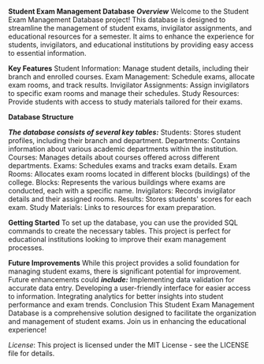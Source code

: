 **Student Exam Management Database**
_**Overview**_
Welcome to the Student Exam Management Database project! This database is designed to streamline the management of student exams, invigilator assignments, and educational resources for a semester. It aims to enhance the experience for students, invigilators, and educational institutions by providing easy access to essential information.

**Key Features**
Student Information: Manage student details, including their branch and enrolled courses.
Exam Management: Schedule exams, allocate exam rooms, and track results.
Invigilator Assignments: Assign invigilators to specific exam rooms and manage their schedules.
Study Resources: Provide students with access to study materials tailored for their exams.

**Database Structure**

**_The database consists of several key tables:_**
Students:        Stores student profiles, including their branch and department.
Departments:     Contains information about various academic departments within the institution.
Courses:         Manages details about courses offered across different departments.
Exams:           Schedules exams and tracks exam details.
Exam Rooms:      Allocates exam rooms located in different blocks (buildings) of the college.
Blocks:          Represents the various buildings where exams are conducted, each with a specific name.
Invigilators:    Records invigilator details and their assigned rooms.
Results:         Stores students' scores for each exam.
Study Materials: Links to resources for exam preparation.

**Getting Started**
To set up the database, you can use the provided SQL commands to create the necessary tables. This project is perfect for educational institutions looking to improve their exam management processes.

**Future Improvements**
While this project provides a solid foundation for managing student exams, there is significant potential for improvement. Future enhancements could **_include:_**
Implementing data validation for accurate data entry.
Developing a user-friendly interface for easier access to information.
Integrating analytics for better insights into student performance and exam trends.
Conclusion
This Student Exam Management Database is a comprehensive solution designed to facilitate the organization and management of student exams. Join us in enhancing the educational experience!

_License_:
This project is licensed under the MIT License - see the LICENSE file for details.
